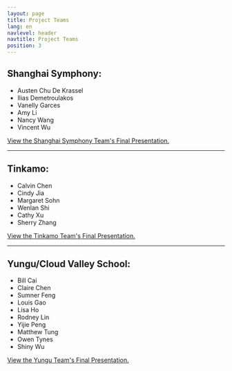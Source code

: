 ```yaml
---
layout: page
title: Project Teams
lang: en
navlevel: header
navtitle: Project Teams
position: 3
---
```

## Shanghai Symphony:
* Austen Chu De Krassel
* Ilias Demetroulakos
* Vanelly Garces
* Amy Li
* Nancy Wang
* Vincent Wu

[View the Shanghai Symphony Team's Final Presentation.](https://docs.google.com/presentation/d/1DrSqZYSaQ-hED5JAOlvGsObhzXnCVXqh8M8IXhfDr6Q/edit?usp=sharing)

***

## Tinkamo:
* Calvin Chen
* Cindy Jia
* Margaret Sohn
* Wenlan Shi
* Cathy Xu
* Sherry Zhang

[View the Tinkamo Team's Final Presentation.](https://docs.google.com/presentation/d/1-FhpUgX8fffcm7w4qIQvMq6Cr297TTwqA4KQy5Aocw0/edit?usp=sharing)

***

## Yungu/Cloud Valley School:
* Bill Cai
* Claire Chen
* Sumner Feng
* Louis Gao
* Lisa Ho
* Rodney Lin
* Yijie Peng
* Matthew Tung
* Owen Tynes
* Shiny Wu

[View the Yungu Team's Final Presentation.](https://docs.google.com/presentation/d/1hnqLpZefm5_7E81wJYiTi7ecafJk6MjLdlG5ziRgpcg/edit?usp=sharing)
